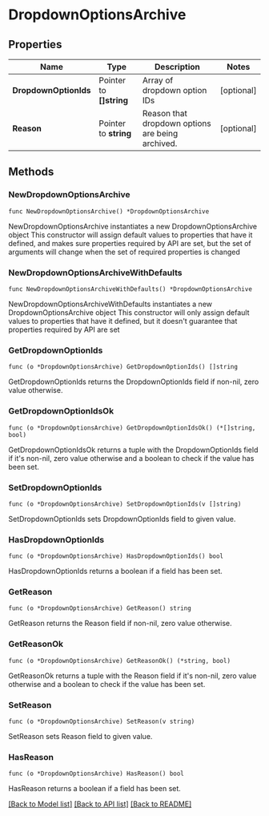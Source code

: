 # DropdownOptionsArchive

## Properties

Name | Type | Description | Notes
------------ | ------------- | ------------- | -------------
**DropdownOptionIds** | Pointer to **[]string** | Array of dropdown option IDs | [optional] 
**Reason** | Pointer to **string** | Reason that dropdown options are being archived.  | [optional] 

## Methods

### NewDropdownOptionsArchive

`func NewDropdownOptionsArchive() *DropdownOptionsArchive`

NewDropdownOptionsArchive instantiates a new DropdownOptionsArchive object
This constructor will assign default values to properties that have it defined,
and makes sure properties required by API are set, but the set of arguments
will change when the set of required properties is changed

### NewDropdownOptionsArchiveWithDefaults

`func NewDropdownOptionsArchiveWithDefaults() *DropdownOptionsArchive`

NewDropdownOptionsArchiveWithDefaults instantiates a new DropdownOptionsArchive object
This constructor will only assign default values to properties that have it defined,
but it doesn't guarantee that properties required by API are set

### GetDropdownOptionIds

`func (o *DropdownOptionsArchive) GetDropdownOptionIds() []string`

GetDropdownOptionIds returns the DropdownOptionIds field if non-nil, zero value otherwise.

### GetDropdownOptionIdsOk

`func (o *DropdownOptionsArchive) GetDropdownOptionIdsOk() (*[]string, bool)`

GetDropdownOptionIdsOk returns a tuple with the DropdownOptionIds field if it's non-nil, zero value otherwise
and a boolean to check if the value has been set.

### SetDropdownOptionIds

`func (o *DropdownOptionsArchive) SetDropdownOptionIds(v []string)`

SetDropdownOptionIds sets DropdownOptionIds field to given value.

### HasDropdownOptionIds

`func (o *DropdownOptionsArchive) HasDropdownOptionIds() bool`

HasDropdownOptionIds returns a boolean if a field has been set.

### GetReason

`func (o *DropdownOptionsArchive) GetReason() string`

GetReason returns the Reason field if non-nil, zero value otherwise.

### GetReasonOk

`func (o *DropdownOptionsArchive) GetReasonOk() (*string, bool)`

GetReasonOk returns a tuple with the Reason field if it's non-nil, zero value otherwise
and a boolean to check if the value has been set.

### SetReason

`func (o *DropdownOptionsArchive) SetReason(v string)`

SetReason sets Reason field to given value.

### HasReason

`func (o *DropdownOptionsArchive) HasReason() bool`

HasReason returns a boolean if a field has been set.


[[Back to Model list]](../README.md#documentation-for-models) [[Back to API list]](../README.md#documentation-for-api-endpoints) [[Back to README]](../README.md)


